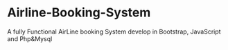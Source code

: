 # Airline-Booking-System
A fully Functional AirLine booking System develop in Bootstrap, JavaScript and Php&amp;Mysql
